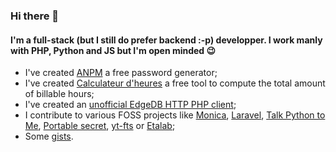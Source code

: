 ### Hi there 👋

#### I'm a full-stack (but I still do prefer backend :-p) developper. I work manly with PHP, Python and JS but I'm open minded :wink:

- I've created [ANPM](https://lfconsult.fr/anpm/index.html) a free password generator;
- I've created [Calculateur d'heures](https://lfconsult.fr/calculateur_heures.html) a free tool to compute the total amount of billable hours;
- I've created an [unofficial EdgeDB HTTP PHP client](https://github.com/TeddyBear06/edgedb-php);
- I contribute to various FOSS projects like [Monica](https://github.com/monicahq/monica/pulls?q=is%3Aclose+is%3Apr+author%3ATeddyBear06+), [Laravel](https://github.com/laravel/docs/pulls?q=is%3Aclose+is%3Apr+author%3ATeddyBear06+), [Talk Python to Me](https://github.com/mikeckennedy/cookiecutter-course/pulls?q=is%3Apr+is%3Aclose+author%3ATeddyBear06+), [Portable secret](https://github.com/mprimi/portable-secret/issues/7), [yt-fts](https://github.com/NotJoeMartinez/yt-fts/pulls?q=is%3Apr+author%3A%40me+is%3Aclosed) or [Etalab](https://github.com/etalab/jours-feries-france/pulls?q=is%3Aclose+is%3Apr+author%3ATeddyBear06+);
- Some [gists](https://gist.github.com/TeddyBear06).
